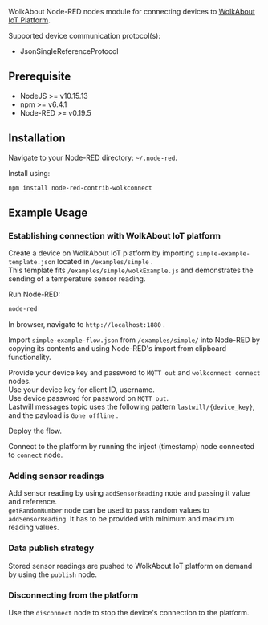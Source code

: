 WolkAbout Node-RED nodes module for connecting devices to [WolkAbout IoT Platform](https://demo.wolkabout.com/).

Supported device communication protocol(s):
* JsonSingleReferenceProtocol

## Prerequisite

* NodeJS >= v10.15.13
* npm >= v6.4.1
* Node-RED >= v0.19.5

## Installation

Navigate to your Node-RED directory: ```~/.node-red```.

Install using:

```sh
npm install node-red-contrib-wolkconnect
```

## Example Usage

### Establishing connection with WolkAbout IoT platform

Create a device on WolkAbout IoT platform by importing ```simple-example-template.json``` located in ```/examples/simple``` .<br>
This template fits ```/examples/simple/wolkExample.js``` and demonstrates the sending of a temperature sensor reading.

Run Node-RED:

```sh
node-red
```

In browser, navigate to ```http://localhost:1880``` .

Import ```simple-example-flow.json``` from ```/examples/simple/``` into Node-RED by copying its contents and using Node-RED's import from clipboard functionality. 

Provide your device key and password to ```MQTT out``` and ```wolkconnect connect``` nodes.<br>
Use your device key for client ID, username.<br>
Use device password for password on ```MQTT out```.<br>
Lastwill messages topic uses the following pattern ```lastwill/{device_key}```, and the payload is ```Gone offline``` .<br>

Deploy the flow.

Connect to the platform by running the inject (timestamp) node connected to ```connect``` node.

### Adding sensor readings

Add sensor reading by using ```addSensorReading``` node and passing it value and reference.<br>
```getRandomNumber``` node can be used to pass random values to ```addSensorReading```. It has to be provided with minimum and maximum reading values.

### Data publish strategy

Stored sensor readings are pushed to WolkAbout IoT platform on demand by using the ```publish``` node.

### Disconnecting from the platform

Use the ```disconnect``` node to stop the device's connection to the platform.